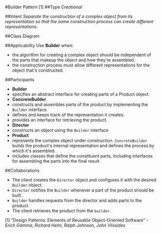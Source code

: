 #Builder Pattern [1]
##Type
*Creational*

##Intent
*Separate the construction of a complex object from its representation so that the same construction process can create different representations.*

##Class Diagram

##Applicability
Use **Builder** when:
- the algorithm for creating a complex object should be independent of the parts that makeup the object and how they're assembled.
- the construction process must allow different representations for the object that's constructed.

##Participants
- **Builder**
 - specifies an abstract interface for creating parts of a Product object.
- **ConcreteBuilder**
 - constructs and assembles parts of the product by implementing the `Builder` interface.
 - defines and keeps track of the representation it creates.
 - provides an interface for retrieving the product.
- **Director**
 - constructs an object using the `Builder` interface
- **Product**
 - represents the complex object under construction. `ConcreteBuilder` builds the product's internal representation and defines the process by which it's assembled.
 - includes classes that define the constituent parts, including interfaces for assembling the parts into the final result.
 
##Collaborations
- The client creates the `Director` object and configures it with the desired `Builder` object.
- `Director` notifies the `Builder` whenever a part of the product should be built.
- `Builder` handles requests from the director and adds parts to the product.
- The client retrieves the product from the `builder`.

[1] "Design Patterns: Elements of Reusable Object-Oriented Software" - *Erich Gamma, Richard Helm, Ralph Johnson, John Vlissides*
